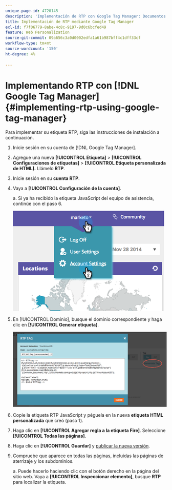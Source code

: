 ```yaml
---
unique-page-id: 4720145
description: 'Implementación de RTP con Google Tag Manager: Documentos de Marketo: documentación del producto'
title: Implementación de RTP mediante Google Tag Manager
exl-id: f7f06779-8abe-4c8c-9197-9d0c6bcfed49
feature: Web Personalization
source-git-commit: 09a656c3a0d0002edfa1a61b987bff4c1dff33cf
workflow-type: tm+mt
source-wordcount: '150'
ht-degree: 4%

---
```


# Implementando RTP con [!DNL Google Tag Manager] {#implementing-rtp-using-google-tag-manager}

Para implementar su etiqueta RTP, siga las instrucciones de instalación a continuación.

1. Inicie sesión en su cuenta de [!DNL Google Tag Manager].

1. Agregue una nueva **[!UICONTROL Etiqueta]** > **[!UICONTROL Configuraciones de etiquetas]** > **[!UICONTROL Etiqueta personalizada de HTML].** Llámelo **RTP**.

1. Inicie sesión en su **cuenta RTP**.

1. Vaya a **[!UICONTROL Configuración de la cuenta]**.

   a. Si ya ha recibido la etiqueta JavaScript del equipo de asistencia, continúe con el paso 6.

   ![](assets/image2014-11-30-15-3a19-3a21.png)

1. En [!UICONTROL Dominio], busque el dominio correspondiente y haga clic en **[!UICONTROL Generar etiqueta]**.

   ![](assets/image2014-11-30-15-3a20-3a17.png)

1. Copie la etiqueta RTP JavaScript y péguela en la nueva **etiqueta HTML personalizada** que creó (paso 1).

1. Haga clic en **[!UICONTROL Agregar regla a la etiqueta Fire]**. Seleccione **[!UICONTROL Todas las páginas]**.

1. Haga clic en **[!UICONTROL Guardar]** y [publicar la nueva versión](https://support.google.com/tagmanager/answer/2699097?hl=en).

1. Compruebe que aparece en todas las páginas, incluidas las páginas de aterrizaje y los subdominios.

   a. Puede hacerlo haciendo clic con el botón derecho en la página del sitio web. Vaya a **[!UICONTROL Inspeccionar elemento]**, busque **RTP** para localizar la etiqueta.
